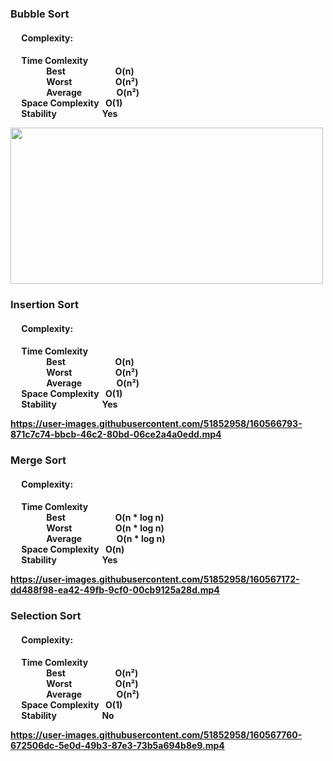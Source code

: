 <h3>Bubble Sort</h3>
  <h4> &emsp; Complexity:<h4>
  <dl>
    <dt> &emsp; Time Comlexity </dt>
    <dd> &emsp; Best &emsp; &emsp; &emsp; &emsp; &ensp;O(n)  </dd>
    <dd> &emsp; Worst &emsp; &emsp; &emsp; &emsp;O(n²) </dd>
    <dd> &emsp; Average &emsp; &emsp; &emsp; O(n²) </dd>
    <dt> &emsp; Space Complexity &ensp;O(1) </dt>
    <dt> &emsp; Stability &emsp; &emsp; &emsp; &emsp; Yes </dt>
  </dl>
  
  
<img src="https://user-images.githubusercontent.com/51852958/160881814-7aa7a8ab-6d97-4f68-b591-6e32987837fb.gif" 
     width="500" height="250"/>

<h3>Insertion Sort</h3>
  <h4> &emsp; Complexity:<h4>
  <dl>
    <dt> &emsp; Time Comlexity </dt>
    <dd> &emsp; Best &emsp; &emsp; &emsp; &emsp; &ensp;O(n)  </dd>
    <dd> &emsp; Worst &emsp; &emsp; &emsp; &emsp;O(n²) </dd>
    <dd> &emsp; Average &emsp; &emsp; &emsp; O(n²) </dd>
    <dt> &emsp; Space Complexity &ensp;O(1) </dt>
    <dt> &emsp; Stability &emsp; &emsp; &emsp; &emsp; Yes </dt>
  </dl>
    
https://user-images.githubusercontent.com/51852958/160566793-871c7c74-bbcb-46c2-80bd-06ce2a4a0edd.mp4

<h3>Merge Sort</h3>
  <h4> &emsp; Complexity:<h4>
  <dl>
    <dt> &emsp; Time Comlexity </dt>
    <dd> &emsp; Best &emsp; &emsp; &emsp; &emsp; &ensp;O(n * log n)  </dd>
    <dd> &emsp; Worst &emsp; &emsp; &emsp; &emsp;O(n * log n) </dd>
    <dd> &emsp; Average &emsp; &emsp; &emsp; O(n * log n) </dd>
    <dt> &emsp; Space Complexity &ensp;O(n) </dt>
    <dt> &emsp; Stability &emsp; &emsp; &emsp; &emsp; Yes </dt>
  </dl>

https://user-images.githubusercontent.com/51852958/160567172-dd488f98-ea42-49fb-9cf0-00cb9125a28d.mp4

<h3>Selection Sort</h3>
  <h4> &emsp; Complexity:<h4>
  <dl>
    <dt> &emsp; Time Comlexity </dt>
    <dd> &emsp; Best &emsp; &emsp; &emsp; &emsp; &ensp;O(n²)  </dd>
    <dd> &emsp; Worst &emsp; &emsp; &emsp; &emsp;O(n²) </dd>
    <dd> &emsp; Average &emsp; &emsp; &emsp; O(n²) </dd>
    <dt> &emsp; Space Complexity &ensp;O(1) </dt>
    <dt> &emsp; Stability &emsp; &emsp; &emsp; &emsp; No </dt>
  </dl>
    
https://user-images.githubusercontent.com/51852958/160567760-672506dc-5e0d-49b3-87e3-73b5a694b8e9.mp4


